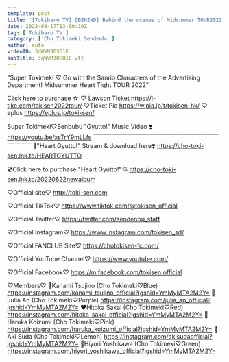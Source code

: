 ```yaml
---
template: post
title: '[Tokibaro TV] [BEHIND] Behind the scenes of Midsummer TOUR2022 in Zepp Sapporo / epi.188'
date: 2022-08-17T13:00:10Z
tag: ['Tokibaro TV']
category: ['Cho Tokimeki Sendenbu']
author: auto 
videoID: 3qWVM3OSO1E
subTitle: 3qWVM3OSO1E.vtt
---
```

“Super Tokimeki ♡ Go with the Sanrio Characters of the Advertising Department! Midsummer Heart Tight TOUR 2022”

Click here to purchase ☆
♡ Lawson Ticket
https://l-tike.com/tokisen2022tour/
♡Ticket Pia
https://w.pia.jp/t/tokisen-hk/
♡ eplus
https://eplus.jp/toki-sen/

Super Tokimeki♡Senbubu "Gyutto!" Music Video ❣️
https://youtu.be/xsTrY9mLLfs
 ￣￣￣￣￣￣￣￣￣￣￣￣￣￣￣￣￣￣￣￣￣￣￣￣￣
🎵"Heart Gyutto!" Stream & download here❣️
https://cho-toki-sen.lnk.to/HEARTGYUTTO

💿Click here to purchase "Heart Gyutto!"💘
https://cho-toki-sen.lnk.to/20220622newalbum

♡Official site♡
http://toki-sen.com

♡Official TikTok♡
https://www.tiktok.com/@tokisen_official

♡Official Twitter♡
https://twitter.com/sendenbu_staff

♡Official Instagram♡
https://www.instagram.com/tokisen_sd/

♡Official FANCLUB Site♡
https://chotokisen-fc.com/

♡Official YouTube Channel♡
https://www.youtube.com/

♡Official Facebook♡
https://m.facebook.com/tokisen.official


♡Members♡
💙Kanami Tsujino (Cho Tokimeki♡Blue)
https://instagram.com/kanami_tsujino_official?igshid=YmMyMTA2M2Y=
💜Julia An (Cho Tokimeki♡Purple)
https://instagram.com/julia_an_official?igshid=YmMyMTA2M2Y=
❤️Hitoka Sakai (Cho Tokimeki♡Red)
https://instagram.com/hitoka_sakai_official?igshid=YmMyMTA2M2Y=
💖Haruka Koizumi (Cho Tokimeki♡Pink)
https://instagram.com/haruka_koizumi_official?igshid=YmMyMTA2M2Y=
💛Aki Suda (Cho Tokimeki♡Lemon)
https://instagram.com/akisudaofficial?igshid=YmMyMTA2M2Y=
💚Hiyori Yoshikawa (Cho Tokimeki♡Green)
https://instagram.com/hiyori_yoshikawa_official?igshid=YmMyMTA2M2Y=